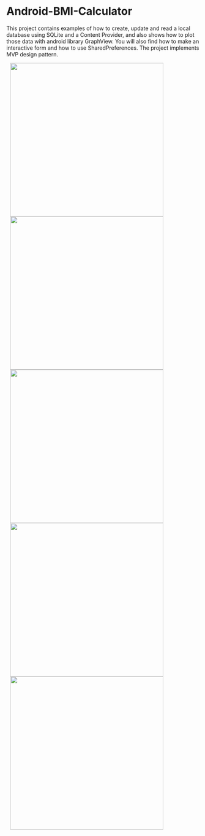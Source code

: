 # Android-BMI-Calculator
This project contains examples of how to create, update and read a local database using SQLite and a Content Provider, and also shows how to plot those data with android library GraphView. 
You will also find how to make an interactive form and how to use SharedPreferences.
The project implements MVP design pattern.

<div>
  
<img src="https://lh3.googleusercontent.com/s4Vs86KOBVc9Lk8M6udH_gJxu9ipOUX0pMDSkFY7CbKtwLgbXB_dSsdwf4YkDOYP7e8jDlcIOKQZBvvrsAA64EbI9HsGFNhZKHPtU6DXZE_2FBNN8xxfgC-CcO2YWJ-kDyCxTuzZlr5bVs_UXcoIuBMoNwf-yYSNeGk9fDjh1gDQ25HOOhL9Boo75gPvvk-bg7IAzf12PS_B9kVlbUG-H65B0km5DM-S4cnwW-Dysq-IaxheICl2xLIk05flnTBlsEd91jaNcHPsQsmukkWLYz4FU4SL9ZtLDpfizVdJ-JTijINQUy7XazqRGLhQ8kYmXVd1dnSxdMZcGDuSut6g4ogGsDvDjXajnJG8G39QIUK9-mqpqzQZc1PXvWmOtrdL4Hpx3U4UbsM3o8I7gsx4nd-e56r1BFLtz6ASR8i_8Hffdw-194gZd1SsXEdwS0Sw9nEMVeBNN-5VVuMGei6og1B6u492e9pziPQGOvP3gUIN4mLcUAwa__QDiLHrZvMu9myCn-rxRBz0vYMMhCX5KiI2rmsV28uUGy8hMhZQD6QWThSfx3OhcWwzTpW6diAKzfKA1XqWuo1eLNnmWbJT2ty4cRyzCC9OM8VA4LfEhTSLb5c-DcquC7iMx_nscgRm8jJCbtaq-x2tusB0eTC2E50JhzeZLH0=w313-h625-no" height="400" hspace="10">

<img src="https://lh3.googleusercontent.com/8zA6zbrZibqVPeKO5U3_oLy2DxtZUfAC3gU0od4RFINK3cUzQUjignw7D1_wWwKHb-5LYg8AUfAqzSXn60Sh6BzU0VHAB9PlKQgErlU_Zi-s46imofAishfNgxPgiEqzEew7aX2Ori1GaOye9aobzu6lfobhpPM2cOGN7pRDGRGZhmaCUfE7E6NlUqTrg_o7o5QoyoBH34aJg-AzBRayuiGCuB-g9Xde8MER9_-yOQthBbtHHjeVqoNS5SNokRQB6XEJoqqAkBGp04IltvWak3xVpqi-qHGG06MJAlerv3SqSz2TESHg63sL-t7PLkFSqOQRKGtlwOvsdaCjUUeQBwYvB4vyCllvfaf6IJqOFIi34bni7GNdphwf4Hars9yuRzbC4kiJHkwUuTyHqaC1ArQuVgKNIiLxlAIhUXGe2AzTl1dKNJyXt_ExEULR2_bsjtpmjSQ6q1qyW_rxCIeMD2y8M9bc82pAXkhMZp8dAgEqN3ZAnSIAciXjKJxYPjEQl9ZVgtx8GDlsKB7x_hT7nPYt7LPmLBh7E0hhcDO3QqiinxF9d1SfK6z0evjV62qrtis1kzmCqDqLcdl6bDw4k5ajOUakn8XNmaG0ZeJ6LX69Qs6UJQf0KZfsKpU3izldR9KywVUu-wO4fSte0Pf29CKGevHvHV4=w313-h625-no" height="400" hspace="10">

<img src="https://lh3.googleusercontent.com/IGU_Cv7XFdFsJ4Sgnlm8z_V-NbmM7D4he7mE_vhRsc9X4vdGZZtLLfK67rG4qDect1sdnvigoNpyXrboS7dkOi-LETopqLJ7_mbaoO7y22MCz-PgzKZQW8um_aemO_CTj7fPLFp1i8n6cWNbqEqJ7TZ2hrJ1JkwwOoBTzHb7sBb-7qvF6r4sHj4Siup40GUn8OCvNOIIKmFiCgq9lNmJBvzqKZW-tINKwXm6P721YmzTWn6bi3dTmcLJp0IUpcB51UAqJtILAl6We_hhqbbzK5WqViaV9VcSgSkmknZFIevi6Ull3TBFfYzDJ_BeSNrTkmbKGkg8spV379HB39BV1nI-q0O0nMY3y0y9m7_LtbnO3o2F4hjMq-DlG3O2jc1Dk1fYK0D32Kf4dLPR6_NPfZv_PViBm4keji1AeMqwig5Id1ZZEG57WjZoRKQLlHWVa_DUVeF5eOpFpwDyvfuPdaTLgeJ4MxY_MxDtDxeBlJgiwAmMnjkCcPwx6aH6G3KiJ95WEaaTOg1U8M3R0xXnVIFGH_bDnx2aUhLmOJhBvOPJNHDJWl1Ot7hXvBEkGzTYX5XtIHitege4tyLcoUdO3rsCHizUjPRfRIajtAy9uYy8rtQtpZ9RpuLq8j82AjiZ-PzSkT3zX-O_QszNFecgkafu8lcltig=w313-h625-no" height="400" hspace="10">

<img src="https://lh3.googleusercontent.com/i9WMDHxqs5CbHzvdR8KKM0c0h9MyIJKI1BLDLsNipVIJUyaX6uYVMae-wWjAlQIQ6gsFNHHen2X6L5-OUHgUIj_ejqvYuxcuTqpLOfgH7au_xHcPuiw2NeE5cd_J2J5-59jd5rjpHpEzjEjGhByTH8tI_R0vWDHRwNRz_Fiji-A83OozroKjl5zwEh2O84SsIZI8st1vUDwNIfwVm2cE_b7JFLJceZylmiXhBbIGie_ARRIt925wKoJt0yk6cEamR5o-NhID-gErR9qXh0MMXN8ur51ayqaRIbAhTMWTG0_Phd__lYFADUSekUTn7o65hJe13uFULsIou0p4KKSIYSv3AUAqWUiMFbrVZYkJm8i7wg7KyR3PUpE_edi0nYXcox1VF7fmFIAHgAc2wx-UCdnuAa2gnoeR3uCZKG7whjoR8-HuqJ_yzX_2tPRNawbhWsa7-NLWC4BXOKaFXDlfs-uskvHIfOHPqPaBbWz9eQIGtPHnvoCx7_25XD5PIhi3dMTHk9SaAr_52L02p2E2m2qeNlD1rjtjjd0xIF0JXYkfZZxtihBp7pV7kl2BOm80LoBLAGjoqkX6dKNwSg-MtNxukbC-kJY2aWPNI03CPowK88hQ6IDE_wZv_qS096jYIC_Ii2QtquOcYYemUoG7ifi8VTPImSg=w216-h433-no" height="400" hspace="10">

<img src="https://lh3.googleusercontent.com/xvPKeoMaw5wXfL0mjOJ754a7ZO7mRRH8ws1oDSMryj80xFJAocN1RteuPd0fOUuMyDikK68bv3kfohnr-R_TdeMq1HzTakDedB0SbbAf-cBiBV5epLKRfTYDCiAJXXjYBmDjUdwoMnMZgoVnf5JGO7phuXzjGE_z24jZxY8jCzaS466fHYIfCbseTi_2k6I3awdzVmuKTV25Pr3QZVp0D--uSKRYmYr1o9qdfQJj3Ns3UHfG392heh1uprBGODRtjymkkmCpaXg6Ri_63lbDrHlddw_KBtf6Uq-aRotoRzuYTxQwe0ejb5ZAuQ0WFeFyxHP90xloC-wMEuhA-0QAejA2P8lN1zELNnjTk2fAlm7WY0kF6agAo2jw2tjSEKbpoNj9OlMgvakNdVAxaw8wjfHmrDfCloPHobceLAtt6W3-DHFRNwJw9wEK3-QfV0zQKYbkPlvZFbYvZFukHdc0voH1JI9o03zr065Kju4xLqoG2AkJpiUizYMRZPXJAorTgFOJTBzcN_cjWxiZ8Qqs7UbSTPbDuz7wZauFBlwUqTPmC1Jk0W6NOsGSS-TbDoYzHmqD_ewJTEDZqbhlwMwpFZyFLkjos8Eh9wLYZHg05dI_ZPjO_g839Cb5YftipfqTt8oPEYdBnCoF99omanypM-uzofKGxh4=w313-h625-no" height="400" hspace="10">

</div>
